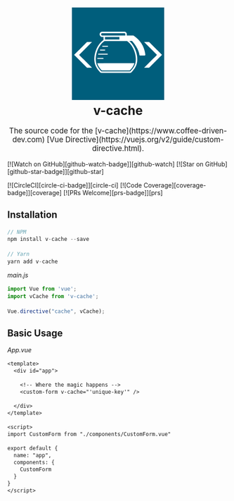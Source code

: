 <h1 align="center">
	<img src="https://raw.githubusercontent.com/coffee-driven-dev/coffee-driven-dev.com/master/GitHub-Project-Logo.png" alt="cdd logo" />
	<br>
	v-cache
	<br>
</h1>
<p align="center" style="font-size: 1.2em;">
	The source code for the [v-cache](https://www.coffee-driven-dev.com) [Vue Directive](https://vuejs.org/v2/guide/custom-directive.html).
</p>

[![Watch on GitHub][github-watch-badge]][github-watch]
[![Star on GitHub][github-star-badge]][github-star]

[![CircleCI][circle-ci-badge]][circle-ci]
[![Code Coverage][coverage-badge]][coverage]
[![PRs Welcome][prs-badge]][prs]

## Installation

```js
// NPM
npm install v-cache --save

// Yarn
yarn add v-cache
```

_main.js_
```js
import Vue from 'vue';
import vCache from 'v-cache';

Vue.directive("cache", vCache);
```

## Basic Usage

_App.vue_
```
<template>
  <div id="app">
	
    <!-- Where the magic happens -->
    <custom-form v-cache="'unique-key'" />

  </div>
</template>

<script>
import CustomForm from "./components/CustomForm.vue"

export default {
  name: "app",
  components: {
    CustomForm
  }
}
</script>
```